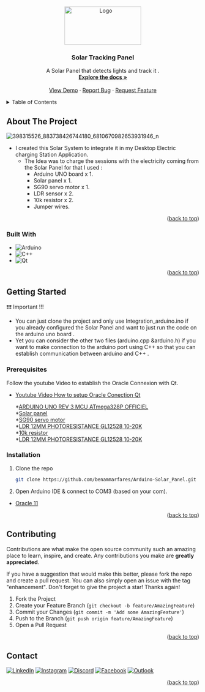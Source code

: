 
<a  align="center" name="readme-top"></a>

<!-- PROJECT LOGO -->
<br />
<div align="center">
    <img src="https://github.com/benammarfares/Arduino-Solar_Panel/assets/99650831/aa57ba77-a77f-4f78-a2e9-8418f01b041e" alt="Logo" width="200" height="100">


  <h3 align="center">Solar Tracking Panel</h3>

  <p align="center">
      A Solar Panel that detects lights and track it  .
    <br />
    <a href="https://github.com/benammarfares/Arduino-Solar_Panel"><strong>Explore the docs »</strong></a>
    <br />
    <br />
    <a href="https://github.com/benammarfares/Arduino-Solar_Panel">View Demo</a>
    ·
    <a href="https://github.com/benammarfares/Arduino-Solar_Panel/issues/new?labels=bug&template=bug-report---.md">Report Bug</a>
    ·
    <a href="https://github.com/benammarfares/Arduino-Solar_Panel/issues/new?labels=enhancement&template=feature-request---.md">Request Feature</a>
  </p>
</div>



<!-- TABLE OF CONTENTS -->
<details>
  <summary>Table of Contents</summary>
  <ol>
    <li>
      <a href="#about-the-project">About The Project</a>
      <ul>
        <li><a href="#built-with">Built With</a></li>
      </ul>
    </li>
    <li>
      <a href="#getting-started">Getting Started</a>
      <ul>
        <li><a href="#prerequisites">Prerequisites</a></li>
        <li><a href="#installation">Installation</a></li>
      </ul>
    </li>
    <li><a href="#usage">Usage</a></li>
    <li><a href="#contributing">Contributing</a></li>
    <li><a href="#contact">Contact</a></li>
    <li><a href="#acknowledgments">Acknowledgments</a></li>
  </ol>
</details>



<!-- ABOUT THE PROJECT -->
## About The Project
![398315526_883738426744180_6810670982653931946_n](https://github.com/benammarfares/Arduino-Solar_Panel/assets/99650831/102bca5b-fe58-4720-b3ad-04a35b10e2ac)
<br>

* I created this Solar System to integrate it in my Desktop Electric charging Station Application.
  * The Idea was to charge the sessions with the electricity coming from the Solar Panel for that I used :
    * Arduino UNO board x 1.
    * Solar panel x 1.
    * SG90 servo motor x 1.
    * LDR sensor x 2.
    * 10k resistor x 2.
    * Jumper wires.
   
<p align="right">(<a href="#readme-top">back to top</a>)</p>



### Built With


* ![Arduino](https://img.shields.io/badge/-Arduino-00979D?style=for-the-badge&logo=Arduino&logoColor=white)
* ![C++](https://img.shields.io/badge/c++-%2300599C.svg?style=for-the-badge&logo=c%2B%2B&logoColor=white)
* ![Qt](https://img.shields.io/badge/Qt-%23217346.svg?style=for-the-badge&logo=Qt&logoColor=white)


<p align="right">(<a href="#readme-top">back to top</a>)</p>



<!-- GETTING STARTED -->
## Getting Started

❗❗❗ Important !!! <br>
 * You can just clone the project and only use Integration_arduino.ino if you already configured the Solar Panel and want to just run the code on the arduino uno board .<br>
 * Yet you can consider the other two files (arduino.cpp &arduino.h) if you want to make connection to the arduino port using C++ so that you can establish communication between arduino and C++ .<br>


### Prerequisites

Follow the youtube Video to establish the Oracle Connexion with Qt.

* [Youtube Video How to setup Oracle Conection Qt](https://www.youtube.com/watch?v=E81Z5hCMCYg&t=1201s)

     *[ARDUINO UNO REV 3 MCU ATmega328P OFFICIEL](https://seli.tn/page1?recherche=Arduino++uno)<br>
     *[Solar panel](https://seli.tn/page1?recherche=PANNEAU+SOLAIRE+)<br>
     *[SG90 servo motor](https://seli.tn/page1?recherche=SG90)<br>
     *[LDR 12MM PHOTORESISTANCE GL12528 10-20K](https://seli.tn/page1?recherche=LDR)<br>
     *[10k resistor](https://seli.tn/66)<br>
     *[LDR 12MM PHOTORESISTANCE GL12528 10-20K](https://seli.tn/page1?recherche=LDR)<br>



### Installation

1. Clone the repo
   ```sh
   git clone https://github.com/benammarfares/Arduino-Solar_Panel.git
   ```
2. Open Arduino IDE & connect to COM3 (based on your com).
 * [Oracle 11](https://drive.google.com/file/d/12Vful6RhPNxS-lWOpdJFL1ozW5DmJmEC/view?usp=drive_link)<br>
 
   
<p align="right">(<a href="#readme-top">back to top</a>)</p>



<!-- CONTRIBUTING -->
## Contributing

Contributions are what make the open source community such an amazing place to learn, inspire, and create. Any contributions you make are **greatly appreciated**.

If you have a suggestion that would make this better, please fork the repo and create a pull request. You can also simply open an issue with the tag "enhancement".
Don't forget to give the project a star! Thanks again!

1. Fork the Project
2. Create your Feature Branch (`git checkout -b feature/AmazingFeature`)
3. Commit your Changes (`git commit -m 'Add some AmazingFeature'`)
4. Push to the Branch (`git push origin feature/AmazingFeature`)
5. Open a Pull Request

<p align="right">(<a href="#readme-top">back to top</a>)</p>


<!-- CONTACT -->
## Contact

 <a href="https://www.linkedin.com/in/fares-ben-ammar-14b8b3226/">
                <img alt="LinkedIn" title="Discord" src="https://img.shields.io/badge/linkedin-%230077B5.svg?style=for-the-badge&logo=linkedin&logoColor=white"/></a> 
    <a href="https://www.instagram.com/fares.ben.ammar/?hl=fr">
                <img alt="Instagram" title="Instagram" src="https://img.shields.io/badge/Instagram-%23E4405F.svg?style=for-the-badge&logo=Instagram&logoColor=white"/></a>
        <a href="https://discord.gg/farou1747">
                    <img alt="Discord" title="Discord" src="https://img.shields.io/badge/Discord-%235865F2.svg?style=for-the-badge&logo=discord&logoColor=white"/></a> 
            <a href="https://facebook.com/https://www.facebook.com/faroutiti.benammar/">
                    <img alt="Facebook" title="Facebook" src="https://img.shields.io/badge/Facebook-%231877F2.svg?style=for-the-badge&logo=Facebook&logoColor=white"/></a> 
    <a href="mailto:benammar.Fares@esprit.tn">
    <img alt="Outlook" title="Outlook" src="https://img.shields.io/badge/Microsoft_Outlook-0078D4?style=for-the-badge&logo=microsoft-outlook&logoColor=white"/>



<p align="right">(<a href="#readme-top">back to top</a>)</p>









